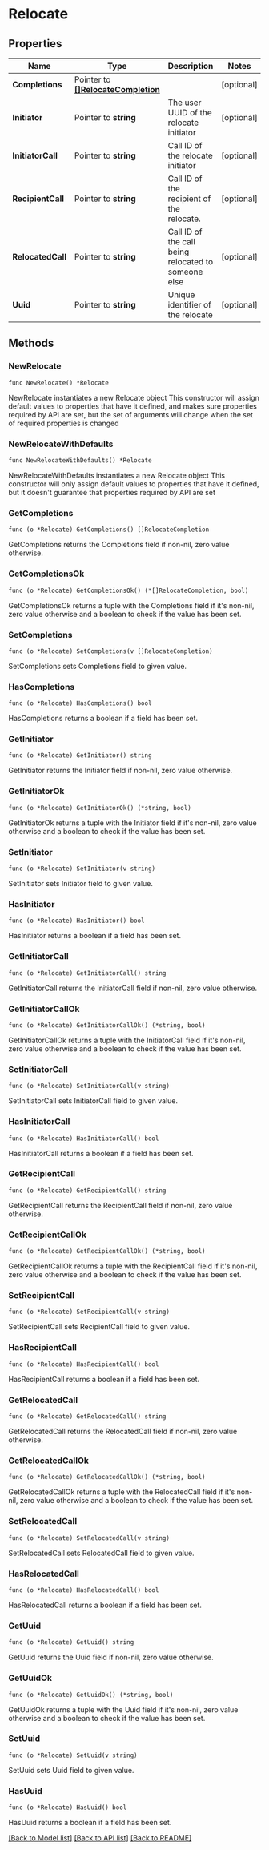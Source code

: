 # Relocate

## Properties

Name | Type | Description | Notes
------------ | ------------- | ------------- | -------------
**Completions** | Pointer to [**[]RelocateCompletion**](RelocateCompletion.md) |  | [optional]
**Initiator** | Pointer to **string** | The user UUID of the relocate initiator | [optional]
**InitiatorCall** | Pointer to **string** | Call ID of the relocate initiator | [optional]
**RecipientCall** | Pointer to **string** | Call ID of the recipient of the relocate. | [optional]
**RelocatedCall** | Pointer to **string** | Call ID of the call being relocated to someone else | [optional]
**Uuid** | Pointer to **string** | Unique identifier of the relocate | [optional]

## Methods

### NewRelocate

`func NewRelocate() *Relocate`

NewRelocate instantiates a new Relocate object
This constructor will assign default values to properties that have it defined,
and makes sure properties required by API are set, but the set of arguments
will change when the set of required properties is changed

### NewRelocateWithDefaults

`func NewRelocateWithDefaults() *Relocate`

NewRelocateWithDefaults instantiates a new Relocate object
This constructor will only assign default values to properties that have it defined,
but it doesn't guarantee that properties required by API are set

### GetCompletions

`func (o *Relocate) GetCompletions() []RelocateCompletion`

GetCompletions returns the Completions field if non-nil, zero value otherwise.

### GetCompletionsOk

`func (o *Relocate) GetCompletionsOk() (*[]RelocateCompletion, bool)`

GetCompletionsOk returns a tuple with the Completions field if it's non-nil, zero value otherwise
and a boolean to check if the value has been set.

### SetCompletions

`func (o *Relocate) SetCompletions(v []RelocateCompletion)`

SetCompletions sets Completions field to given value.

### HasCompletions

`func (o *Relocate) HasCompletions() bool`

HasCompletions returns a boolean if a field has been set.

### GetInitiator

`func (o *Relocate) GetInitiator() string`

GetInitiator returns the Initiator field if non-nil, zero value otherwise.

### GetInitiatorOk

`func (o *Relocate) GetInitiatorOk() (*string, bool)`

GetInitiatorOk returns a tuple with the Initiator field if it's non-nil, zero value otherwise
and a boolean to check if the value has been set.

### SetInitiator

`func (o *Relocate) SetInitiator(v string)`

SetInitiator sets Initiator field to given value.

### HasInitiator

`func (o *Relocate) HasInitiator() bool`

HasInitiator returns a boolean if a field has been set.

### GetInitiatorCall

`func (o *Relocate) GetInitiatorCall() string`

GetInitiatorCall returns the InitiatorCall field if non-nil, zero value otherwise.

### GetInitiatorCallOk

`func (o *Relocate) GetInitiatorCallOk() (*string, bool)`

GetInitiatorCallOk returns a tuple with the InitiatorCall field if it's non-nil, zero value otherwise
and a boolean to check if the value has been set.

### SetInitiatorCall

`func (o *Relocate) SetInitiatorCall(v string)`

SetInitiatorCall sets InitiatorCall field to given value.

### HasInitiatorCall

`func (o *Relocate) HasInitiatorCall() bool`

HasInitiatorCall returns a boolean if a field has been set.

### GetRecipientCall

`func (o *Relocate) GetRecipientCall() string`

GetRecipientCall returns the RecipientCall field if non-nil, zero value otherwise.

### GetRecipientCallOk

`func (o *Relocate) GetRecipientCallOk() (*string, bool)`

GetRecipientCallOk returns a tuple with the RecipientCall field if it's non-nil, zero value otherwise
and a boolean to check if the value has been set.

### SetRecipientCall

`func (o *Relocate) SetRecipientCall(v string)`

SetRecipientCall sets RecipientCall field to given value.

### HasRecipientCall

`func (o *Relocate) HasRecipientCall() bool`

HasRecipientCall returns a boolean if a field has been set.

### GetRelocatedCall

`func (o *Relocate) GetRelocatedCall() string`

GetRelocatedCall returns the RelocatedCall field if non-nil, zero value otherwise.

### GetRelocatedCallOk

`func (o *Relocate) GetRelocatedCallOk() (*string, bool)`

GetRelocatedCallOk returns a tuple with the RelocatedCall field if it's non-nil, zero value otherwise
and a boolean to check if the value has been set.

### SetRelocatedCall

`func (o *Relocate) SetRelocatedCall(v string)`

SetRelocatedCall sets RelocatedCall field to given value.

### HasRelocatedCall

`func (o *Relocate) HasRelocatedCall() bool`

HasRelocatedCall returns a boolean if a field has been set.

### GetUuid

`func (o *Relocate) GetUuid() string`

GetUuid returns the Uuid field if non-nil, zero value otherwise.

### GetUuidOk

`func (o *Relocate) GetUuidOk() (*string, bool)`

GetUuidOk returns a tuple with the Uuid field if it's non-nil, zero value otherwise
and a boolean to check if the value has been set.

### SetUuid

`func (o *Relocate) SetUuid(v string)`

SetUuid sets Uuid field to given value.

### HasUuid

`func (o *Relocate) HasUuid() bool`

HasUuid returns a boolean if a field has been set.

[[Back to Model list]](../README.md#documentation-for-models) [[Back to API list]](../README.md#documentation-for-api-endpoints) [[Back to README]](../README.md)
